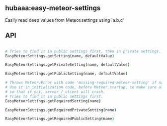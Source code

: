 ## hubaaa:easy-meteor-settings

Easily read deep values from Meteor.settings using 'a.b.c'

## API

```coffeescript

# Tries to find it in public settings first, then in private settings.
EasyMeteorSettings.getSetting(name, defaultValue)

EasyMeteorSettings.getPrivateSetting(name, defaultValue)

EasyMeteorSettings.getPublicSetting(name, defaultValue)

# Throws Meteor.Error with code 'missing-required-meteor-setting' if name is missing
# Use it in initialization code, before Meteor.startup, to make sure all your app's required settings exist,
# so that if not, server / client will crash.
# Tries to find it in public settings first.
EasyMeteorSettings.getRequiredSetting(name)

EasyMeteorSettings.getRequiredPrivateSetting(name)

EasyMeteorSettings.getRequiredPublicSetting(name)
```
